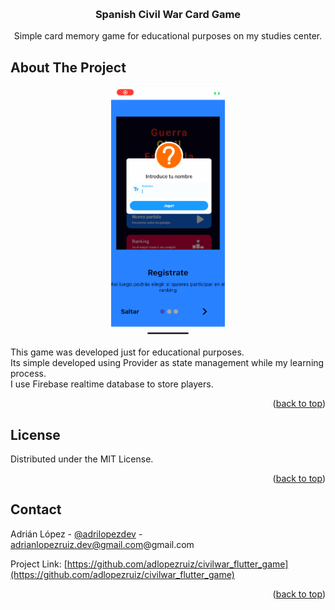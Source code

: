 <!-- Improved compatibility of back to top link: See: https://github.com/othneildrew/Best-README-Template/pull/73 -->
<a name="readme-top"></a>
<!--
*** Thanks for checking out the Best-README-Template. If you have a suggestion
*** that would make this better, please fork the repo and create a pull request
*** or simply open an issue with the tag "enhancement".
*** Don't forget to give the project a star!
*** Thanks again! Now go create something AMAZING! :D
-->

<!-- PROJECT LOGO -->
<br />
<div align="center">
 

<h3 align="center">Spanish Civil War Card Game</h3>

  <p align="center">
    Simple card memory game for educational purposes on my studies center.

  </p>
</div>


<!-- ABOUT THE PROJECT -->
## About The Project
<p align="center">
   <a href="https://github.com/adlopezruiz/civilwar_flutter_game">
    <img src="assets/civil_war.gif" alt="Logo" height = "400">
  </a>
</p>
This game was developed just for educational purposes.<br>
Its simple developed using Provider as state management while my learning process.<br>
I use Firebase realtime database to store players.<br>
<p align="right">(<a href="#readme-top">back to top</a>)</p>


<!-- LICENSE -->
## License

Distributed under the MIT License.

<p align="right">(<a href="#readme-top">back to top</a>)</p>

<!-- CONTACT -->
## Contact

Adrián López - [@adrilopezdev](https://twitter.com/adrilopezdev) - adrianlopezruiz.dev@gmail.com@gmail.com

Project Link: [https://github.com/adlopezruiz/civilwar_flutter_game](https://github.com/adlopezruiz/civilwar_flutter_game)

<p align="right">(<a href="#readme-top">back to top</a>)</p>





<!-- MARKDOWN LINKS & IMAGES -->
<!-- https://www.markdownguide.org/basic-syntax/#reference-style-links -->
[contributors-shield]: https://img.shields.io/github/contributors/adlopezruiz/civilwar_flutter_game.svg?style=for-the-badge
[contributors-url]: https://github.com/adlopezruiz/civilwar_flutter_game/graphs/contributors
[forks-shield]: https://img.shields.io/github/forks/adlopezruiz/civilwar_flutter_game.svg?style=for-the-badge
[forks-url]: https://github.com/adlopezruiz/civilwar_flutter_game/network/members
[stars-shield]: https://img.shields.io/github/stars/adlopezruiz/civilwar_flutter_game.svg?style=for-the-badge
[stars-url]: https://github.com/adlopezruiz/civilwar_flutter_game/stargazers
[issues-shield]: https://img.shields.io/github/issues/adlopezruiz/civilwar_flutter_game.svg?style=for-the-badge
[issues-url]: https://github.com/adlopezruiz/civilwar_flutter_game/issues
[license-shield]: https://img.shields.io/github/license/adlopezruiz/civilwar_flutter_game.svg?style=for-the-badge
[license-url]: https://github.com/adlopezruiz/civilwar_flutter_game/blob/master/LICENSE.txt
[linkedin-shield]: https://img.shields.io/badge/-LinkedIn-black.svg?style=for-the-badge&logo=linkedin&colorB=555
[linkedin-url]: https://linkedin.com/in/adrianlopezdev
[product-screenshot]: images/screenshot.png
[Next.js]: https://img.shields.io/badge/next.js-000000?style=for-the-badge&logo=nextdotjs&logoColor=white
[Next-url]: https://nextjs.org/
[React.js]: https://img.shields.io/badge/React-20232A?style=for-the-badge&logo=react&logoColor=61DAFB
[React-url]: https://reactjs.org/
[Vue.js]: https://img.shields.io/badge/Vue.js-35495E?style=for-the-badge&logo=vuedotjs&logoColor=4FC08D
[Vue-url]: https://vuejs.org/
[Angular.io]: https://img.shields.io/badge/Angular-DD0031?style=for-the-badge&logo=angular&logoColor=white
[Angular-url]: https://angular.io/
[Svelte.dev]: https://img.shields.io/badge/Svelte-4A4A55?style=for-the-badge&logo=svelte&logoColor=FF3E00
[Svelte-url]: https://svelte.dev/
[Laravel.com]: https://img.shields.io/badge/Laravel-FF2D20?style=for-the-badge&logo=laravel&logoColor=white
[Laravel-url]: https://laravel.com
[Bootstrap.com]: https://img.shields.io/badge/Bootstrap-563D7C?style=for-the-badge&logo=bootstrap&logoColor=white
[Bootstrap-url]: https://getbootstrap.com
[JQuery.com]: https://img.shields.io/badge/jQuery-0769AD?style=for-the-badge&logo=jquery&logoColor=white
[JQuery-url]: https://jquery.com 

